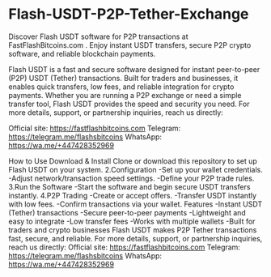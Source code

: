 # Flash-USDT-P2P-Tether-Exchange

Discover Flash USDT software for P2P transactions at FastFlashBitcoins.com . Enjoy instant USDT transfers, secure P2P crypto software, and reliable blockchain payments.

Flash USDT is a fast and secure software designed for instant peer-to-peer (P2P) USDT (Tether) transactions. Built for traders and businesses, it enables quick transfers, low fees, and reliable integration for crypto payments.
Whether you are running a P2P exchange or need a simple transfer tool, Flash USDT provides the speed and security you need.
For more details, support, or partnership inquiries, reach us directly:

Official site: https://fastflashbitcoins.com
Telegram: https://telegram.me/flashsbitcoins
WhatsApp: https://wa.me/+447428352969

How to Use Download & Install Clone or download this repository to set up Flash USDT on your system. 2.Configuration
-Set up your wallet credentials.
-Adjust network/transaction speed settings.
-Define your P2P trade rules.
3.Run the Software -Start the software and begin secure USDT transfers instantly.
4.P2P Trading
-Create or accept offers.
-Transfer USDT instantly with low fees.
-Confirm transactions via your wallet.
Features -Instant USDT (Tether) transactions -Secure peer-to-peer payments -Lightweight and easy to integrate -Low transfer fees -Works with multiple wallets -Built for traders and crypto businesses
Flash USDT makes P2P Tether transactions fast, secure, and reliable. For more details, support, or partnership inquiries, reach us directly:
Official site: https://fastflashbitcoins.com
Telegram: https://telegram.me/flashsbitcoins
WhatsApp: https://wa.me/+447428352969
